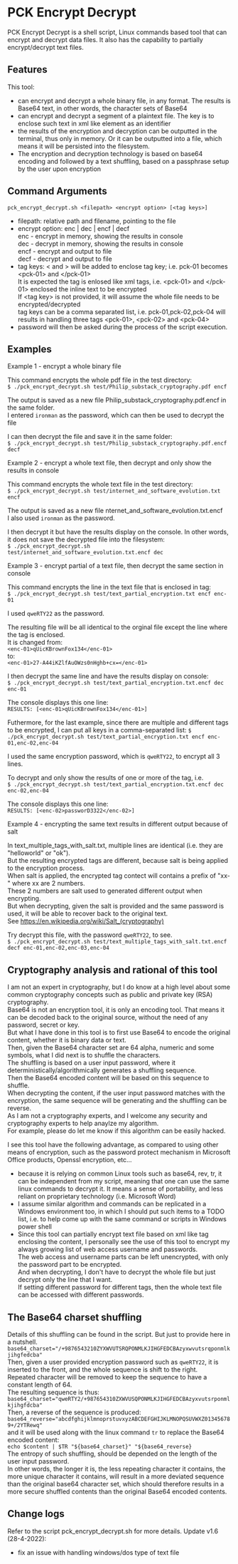 PCK Encrypt Decrypt
=

PCK Encrypt Decrypt is a shell script, Linux commands based tool that can encrypt and decrypt data files.
It also has the capability to partially encrypt/decrypt text files.

Features
-

This tool:
* can encrypt and decrypt a whole binary file, in any format. The results is Base64 text, in other words, the character sets of Base64
* can encrypt and decrypt a segment of a plaintext file. The key is to enclose such text in xml like element as an identifier
* the results of the encryption and decryption can be outputted in the terminal, thus only in memory. Or it can be outputted into a file, which means it will be persisted into the filesystem.
* The encryption and decryption technology is based on base64 encoding and followed by a text shuffling, based on a passphrase setup by the user upon encryption

Command Arguments
-
```
pck_encrypt_decrypt.sh <filepath> <encrypt option> [<tag keys>]
```
* filepath: relative path and filename, pointing to the file
* encrypt option: enc | dec | encf | decf <br/>
enc - encrypt in memory, showing the results in console <br/>
dec - decrypt in memory, showing the results in console <br/>
encf - encrypt and output to file <br/>
decf - decrypt and output to file <br/>
* tag keys: < and > will be added to enclose tag key; i.e. pck-01 becomes \<pck-01> and \</pck-01> <br/>
It is expected the tag is enlosed like xml tags, i.e. \<pck-01> and \</pck-01> enclosed the inline text to be encrypted <br/>
If \<tag key> is not provided, it will assume the whole file needs to be encrypted/decrypted <br/>
tag keys can be a comma separated list, i.e. pck-01,pck-02,pck-04 will results in handling three tags \<pck-01>, \<pck-02> and \<pck-04>
* password will then be asked during the process of the script execution. <br/>

Examples
-

Example 1 - encrypt a whole binary file

This command encrypts the whole pdf file in the test directory:<br/>
```$ ./pck_encrypt_decrypt.sh test/Philip_substack_cryptography.pdf encf ```

The output is saved as a new file Philip_substack_cryptography.pdf.encf in the same folder.<br/>
I entered `ironman` as the password, which can then be used to decrypt the file

I can then decrypt the file and save it in the same folder:<br/>
```$ ./pck_encrypt_decrypt.sh test/Philip_substack_cryptography.pdf.encf decf```

Example 2 - encrypt a whole text file, then decrypt and only show the results in console

This command encrypts the whole text file in the test directory:<br/>
```$ ./pck_encrypt_decrypt.sh test/internet_and_software_evolution.txt encf```

The output is saved as a new file nternet_and_software_evolution.txt.encf<br/>
I also used `ironman` as the password.

I then decrypt it but have the results display on the console. In other words, it does not save the decrypted file into the filesystem:<br/>
```$ ./pck_encrypt_decrypt.sh test/internet_and_software_evolution.txt.encf dec```

Example 3 - encrypt partial of a text file, then decrypt the same section in console

This command encrypts the line in the text file that is enclosed in <enc-01></enc-01> tag:<br/>
```$ ./pck_encrypt_decrypt.sh test/text_partial_encryption.txt encf enc-01```

I used `qweRTY22` as the password.

The resulting file will be all identical to the orginal file except the line where the tag is enclosed.<br/>
It is changed from:<br/>
```<enc-01>qUicKBrownFox134</enc-01>```<br/>
to:<br/>
```<enc-01>27-A44iKZlfAuOWzs0nHghb+cx=</enc-01>```

I then decrypt the same line and have the results display on console:<br/>
```$ ./pck_encrypt_decrypt.sh test/text_partial_encryption.txt.encf dec enc-01```

The console displays this one line:<br/>
```RESULTS: [<enc-01>qUicKBrownFox134</enc-01>]```

Futhermore, for the last example, since there are multiple and different tags to be encrypted, I can put all keys in a comma-separated list:
```$ ./pck_encrypt_decrypt.sh test/text_partial_encryption.txt encf enc-01,enc-02,enc-04```

I used the same encryption password, which is `qweRTY22`, to encrypt all 3 lines.

To decrypt and only show the results of one or more of the tag, i.e. <br/>
```$ ./pck_encrypt_decrypt.sh test/text_partial_encryption.txt.encf dec enc-02,enc-04```

The console displays this one line:<br/>
```RESULTS: [<enc-02>passworD3322</enc-02>]```

Example 4 - encrypting the same text results in different output because of salt

In text_multiple_tags_with_salt.txt, multiple lines are identical (i.e. they are "helloworld" or "ok").<br/>
But the resulting encrypted tags are different, because salt is being applied to the encryption process.<br/>
When salt is applied, the encrypted tag contect will contains a prefix of "xx-" where xx are 2 numbers.<br/>
These 2 numbers are salt used to generated different output when encrypting.<br/>
But when decrypting, given the salt is provided and the same password is used, it will be able to recover back to the original text.<br/>
See <https://en.wikipedia.org/wiki/Salt_(cryptography)><br/>

Try decrypt this file, with the password `qweRTY22`, to see.<br/>
```$ ./pck_encrypt_decrypt.sh test/text_multiple_tags_with_salt.txt.encf decf enc-01,enc-02,enc-03,enc-04```

Cryptography analysis and rational of this tool
-

I am not an expert in cryptography, but I do know at a high level about some common cryptography concepts such as public and private key (RSA) cryptography.<br/>
Base64 is not an encryption tool, it is only an encoding tool. That means it can be decoded back to the original source, without the need of any password, secret or key.<br/>
But what I have done in this tool is to first use Base64 to encode the original content, whether it is binary data or text.<br/>
Then, given the Base64 character set are 64 alpha, numeric and some symbols, what I did next is to shuffle the characters.<br/>
The shuffling is based on a user input password, where it deterministically/algorithmically generates a shuffling sequence.<br/>
Then the Base64 encoded content will be based on this sequence to shuffle.<br/>
When decrypting the content, if the user input password matches with the encryption, the same sequence will be generating and the shuffling can be reverse.<br/>
As I am not a cryptography experts, and I welcome any security and cryptography experts to help anaylze my algorithm.<br/>
For example, please do let me know if this algorithm can be easily hacked.

I see this tool have the following advantage, as compared to using other means of encryption, such as the password protect mechanism in Microsoft Office products, Openssl encryption, etc...
* because it is relying on common Linux tools such as base64, rev, tr, it can be independent from my script, meaning that one can use the same linux commands to decrypt it. It means a sense of portability, and less reliant on proprietary technology (i.e. Microsoft Word)
* I assume similar algorithm and commands can be replicated in a Windows environment too, in which I should put such items to a TODO list, i.e. to help come up with the same command or scripts in Windows power shell
* Since this tool can partially encrypt text file based on xml like tag enclosing the content, I personally see the use of this tool to encrypt my always growing list of web access username and passwords.<br/> 
The web access and username parts can be left unencrypted, with only the password part to be encrypted.<br/> 
And when decrypting, I don't have to decrypt the whole file but just decrypt only the line that I want.<br/> 
If setting different password for different tags, then the whole text file can be accessed with different passwords.

The Base64 charset shuffling
-

Details of this shuffling can be found in the script. But just to provide here in a nutshell.<br/>
```base64_charset="/+9876543210ZYXWVUTSRQPONMLKJIHGFEDCBAzyxwvutsrqponmlkjihgfedcba"```<br/>
Then, given a user provided encryption password such as `qweRTY22`, it is inserted to the front, and the whole sequence is shift to the right.<br/>
Repeated character will be removed to keep the sequence to have a constant length of 64.<br/>
The resulting sequence is thus:<br/>
```base64_charset="qweRTY2/+987654310ZXWVUSQPONMLKJIHGFEDCBAzyxvutsrponmlkjihgfdcba"```<br/>
Then, a reverse of the sequence is produced:<br/>
```base64_reverse="abcdfghijklmnoprstuvxyzABCDEFGHIJKLMNOPQSUVWXZ013456789+/2YTRewq"```<br/>
and it will be used along with the linux command `tr` to replace the Base64 encoded content:<br/>
```echo $content | $TR "${base64_charset}" "${base64_reverse}```<br/>
The entropy of such shuffling, should be depended on the length of the user input password.<br/>
In other words, the longer it is, the less repeating character it contains, the more unique character it contains, will result in a more deviated sequence than the original base64 character set, which should therefore results in a more secure shuffled contents than the original Base64 encoded contents.

Change logs
-

Refer to the script pck_encrypt_decrypt.sh for more details.
Update v1.6 (28-4-2022):
* fix an issue with handling windows/dos type of text file